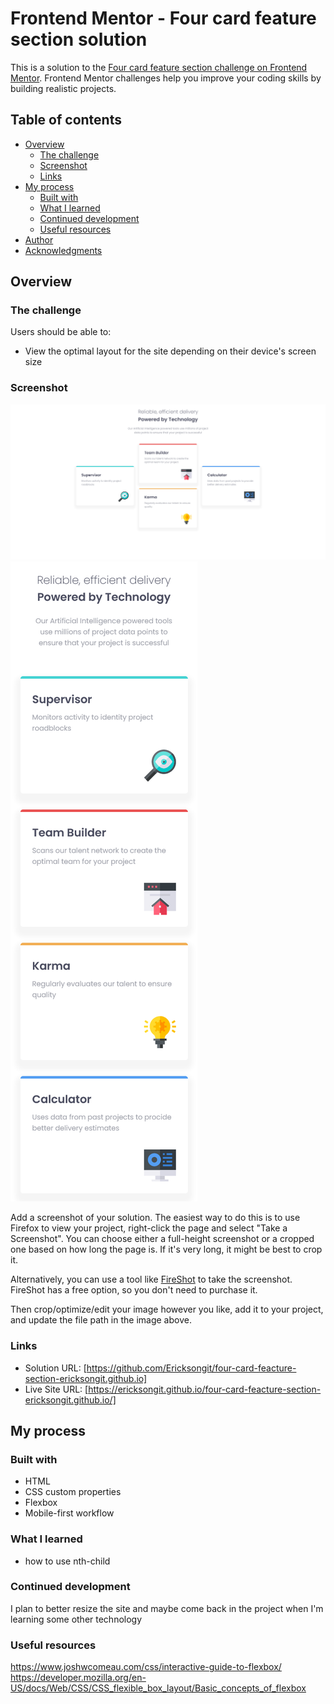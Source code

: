 # Frontend Mentor - Four card feature section solution

This is a solution to the [Four card feature section challenge on Frontend Mentor](https://www.frontendmentor.io/challenges/four-card-feature-section-weK1eFYK). Frontend Mentor challenges help you improve your coding skills by building realistic projects. 

## Table of contents

- [Overview](#overview)
  - [The challenge](#the-challenge)
  - [Screenshot](#screenshot)
  - [Links](#links)
- [My process](#my-process)
  - [Built with](#built-with)
  - [What I learned](#what-i-learned)
  - [Continued development](#continued-development)
  - [Useful resources](#useful-resources)
- [Author](#author)
- [Acknowledgments](#acknowledgments)

## Overview

### The challenge

Users should be able to:

- View the optimal layout for the site depending on their device's screen size

### Screenshot

![](./captures/desktop.png)
![](./captures/mobile.png)

Add a screenshot of your solution. The easiest way to do this is to use Firefox to view your project, right-click the page and select "Take a Screenshot". You can choose either a full-height screenshot or a cropped one based on how long the page is. If it's very long, it might be best to crop it.

Alternatively, you can use a tool like [FireShot](https://getfireshot.com/) to take the screenshot. FireShot has a free option, so you don't need to purchase it. 

Then crop/optimize/edit your image however you like, add it to your project, and update the file path in the image above.

### Links

- Solution URL: [https://github.com/Ericksongit/four-card-feacture-section-ericksongit.github.io]
- Live Site URL: [https://ericksongit.github.io/four-card-feacture-section-ericksongit.github.io/]

## My process

### Built with

- HTML
- CSS custom properties
- Flexbox
- Mobile-first workflow


### What I learned

- how to use nth-child

### Continued development

I plan to better resize the site and maybe come back in the project when I'm learning some other technology

### Useful resources

https://www.joshwcomeau.com/css/interactive-guide-to-flexbox/
https://developer.mozilla.org/en-US/docs/Web/CSS/CSS_flexible_box_layout/Basic_concepts_of_flexbox
